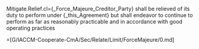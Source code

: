 Mitigate.Relief.cl={_Force_Majeure_Creditor_Party} shall be relieved of its duty to perform under {_this_Agreement} but shall endeavor to continue to perform as far as reasonably practicable and in accordance with good operating practices

=[G/IACCM-Cooperate-CmA/Sec/Relate/Limit/ForceMajeure/0.md]
